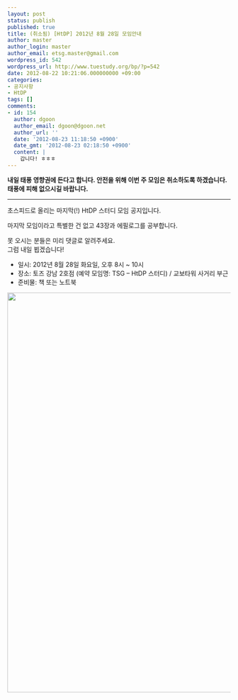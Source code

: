 ```yaml
---
layout: post
status: publish
published: true
title: (취소됨) [HtDP] 2012년 8월 28일 모임안내
author: master
author_login: master
author_email: etsg.master@gmail.com
wordpress_id: 542
wordpress_url: http://www.tuestudy.org/bp/?p=542
date: 2012-08-22 10:21:06.000000000 +09:00
categories:
- 공지사항
- HtDP
tags: []
comments:
- id: 154
  author: dgoon
  author_email: dgoon@dgoon.net
  author_url: ''
  date: '2012-08-23 11:18:50 +0900'
  date_gmt: '2012-08-23 02:18:50 +0900'
  content: |
    갑니다! ㅎㅎㅎ
---
```

<p><strong>내일 태풍 영향권에 든다고 합니다. 안전을 위해 이번 주 모임은 취소하도록 하겠습니다.<br />
태풍에 피해 없으시길 바랍니다.</strong></p>

<hr />

<p>초스피드로 올리는 마지막(!) HtDP 스터디 모임 공지입니다.</p>

<p>마지막 모임이라고 특별한 건 없고 43장과 에필로그를 공부합니다.</p>

<p>못 오시는 분들은 미리 댓글로 알려주세요.<br />
그럼 내일 뵙겠습니다!</p>

<ul>
<li>일시: 2012년 8월 28일 화요일, 오후 8시 ~ 10시</li>
<li>장소: 토즈 강남 2호점 (예약 모임명: TSG – HtDP 스터디) / 교보타워 사거리 부근</li>
<li>준비물: 책 또는 노트북</li>
</ul>

<p><a href="http://www.tuestudy.org/bp/wp-content/uploads/2012/01/TOZ_강남2호점.jpg"><img src="http://www.tuestudy.org/bp/wp-content/uploads/2012/01/TOZ_강남2호점.jpg" alt="" title="TOZ_강남2호점" width="706" height="903" class="alignnone size-full wp-image-47" /></a></p>

